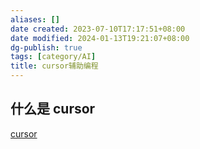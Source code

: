 ```yaml
---
aliases: []
date created: 2023-07-10T17:17:51+08:00
date modified: 2024-01-13T19:21:07+08:00
dg-publish: true
tags: [category/AI]
title: cursor辅助编程
---
```


## 什么是 cursor
[cursor](../../AI/不同的ai/ai二次开发应用/cursor.md)